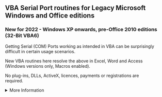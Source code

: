 ## VBA Serial Port routines for Legacy Microsoft Windows and Office editions
### New for 2022 - Windows XP onwards, pre-Office 2010 editions (32-Bit VBA6)

Getting Serial (COM) Ports working as intended in VBA can be surprisingly difficult in certain usage scenarios. 

New VBA routines here resolve the above in Excel, Word and Access (Windows versions only, Macros enabled).

No plug-ins, DLLs, ActiveX, licences, payments or registrations are required.  

<details><summary>More Information</summary>
<p>
   
<details><summary>VBA Com Port function issues</summary>
<p>

The in-built VBA functions for COM Port data can suffer from the following issues :- 
   
1. Setting port parameters with the VBA open command may not work in some Windows versions e.g.

   `Open "COM1:9600,N,8,1" For Read Access As #1`       \
     _(command line workaround known, settings can revert after reboot)_

2. Attempting to read data when there is none waiting will cause VBA to hang with a 'not responding' message.  
  
   `Get #1, , Read_Data_Byte`  
   
   The new functions address both of these issues, and also where data transfers take longer than the 5-6 second VBA timeout.
   
</p>
</details>   
   
The legacy of serial comms means that many existing VBA solutions are now time-expired with links to defunct web sites etc.    

New functions here are a fresh start for 2022 and are based largely on Microsoft's Win32 API calls and documentation. 
   
Cloned from https://github.com/serialcomms/Serial-Ports-in-VBA-new-for-2022.git and modified for VBA6.

Minimal testing only on Windows XP Pro, SP3 with hardware vendor bundled version of Microsoft Word 2002.

Functions are straightforward to use and intended to help implement ad-hoc projects for serial data acquisition or transfer.

Coding style supports infrequent VBA users and developers.


  
<details><summary>Debugging</summary>
<p>

* Debugging can be set on/off per port with results shown in the VBA immediate window. 

* Extensive debug functionality makes several modules quite verbose. 

* A far more compact version without debug is available in the No-Debug folder. 

</p>
</details>   


Performance on a modern PC is good, with software timing delays required to allow the relatively slow serial com ports to catch up. 

Multiple com ports are supported, including physical hardware ports and virtual software ports. 

All read and write functions are synchronous, in part because not all serial ports support overlapped operation.

Reading, Writing and Waiting are 'timesliced' to ensure that VBA remains responsive during any extended data transfers or waiting times. 

<details><summary>Optional steps for Excel only</summary>
<p>

- Remove comment mark before `Option Private Module` to prevent function names appearing in cell formula drop-down lists. 
- Remove comment mark before `Application.Volatile` where indicated to refresh results when functions are used in cells and the worksheet is recalculated (e.g. with F9 key).

</p>
</details>

[Main user-defined functions](Functions/Function_List_All.md)

</p>
</details>   
